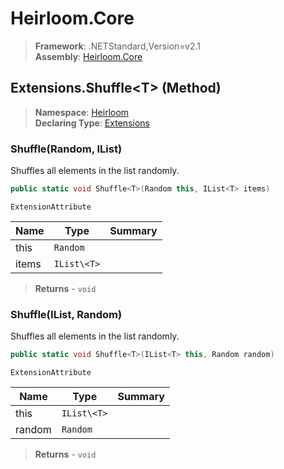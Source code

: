 # Heirloom.Core

> **Framework**: .NETStandard,Version=v2.1  
> **Assembly**: [Heirloom.Core][0]

## Extensions.Shuffle\<T> (Method)

> **Namespace**: [Heirloom][0]  
> **Declaring Type**: [Extensions][1]

### Shuffle<T>(Random, IList<T>)

Shuffles all elements in the list randomly.

```cs
public static void Shuffle<T>(Random this, IList<T> items)
```

`ExtensionAttribute`

| Name  | Type        | Summary |
|-------|-------------|---------|
| this  | `Random`    |         |
| items | `IList\<T>` |         |

> **Returns** - `void`

### Shuffle<T>(IList<T>, Random)

Shuffles all elements in the list randomly.

```cs
public static void Shuffle<T>(IList<T> this, Random random)
```

`ExtensionAttribute`

| Name   | Type        | Summary |
|--------|-------------|---------|
| this   | `IList\<T>` |         |
| random | `Random`    |         |

> **Returns** - `void`

[0]: ../../../Heirloom.Core.md
[1]: ../Extensions.md
